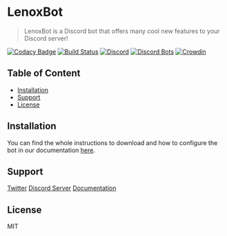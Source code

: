# LenoxBot

> LenoxBot is a Discord bot that offers many cool new features to your Discord server!

[![Codacy Badge](https://api.codacy.com/project/badge/Grade/693843fef1e5475498fb45d5205fb5d3)](https://app.codacy.com/app/Monkeyyy11/LenoxBot?utm_source=github.com&utm_medium=referral&utm_content=LenoxBot/LenoxBot&utm_campaign=Badge_Grade_Settings)
[![Build Status](https://travis-ci.com/LenoxBot/LenoxBot.svg?branch=testing)](https://travis-ci.com/LenoxBot/LenoxBot)
[![Discord](https://discordapp.com/api/guilds/352896116812939264/widget.png)](https://lenoxbot.com/discord)
[![Discord Bots](https://discordbots.org/api/widget/status/354712333853130752.svg)](https://discordbots.org/bot/354712333853130752)
[![Crowdin](https://d322cqt584bo4o.cloudfront.net/lenoxbot/localized.svg)](https://crowdin.com/project/lenoxbot)

## Table of Content

* [Installation](#installation)
* [Support](#support)
* [License](#license)

## Installation

You can find the whole instructions to download and how to configure the bot in our documentation [here](https://docs.lenoxbot.com/tutorials/how-can-i-host-my-own-instance-of-lenoxbot).

## Support

[Twitter](https://twitter.com/lenoxbot)
[Discord Server](https://lenoxbot.com/discord)
[Documentation](https://docs.lenoxbot.com)

## License

MIT